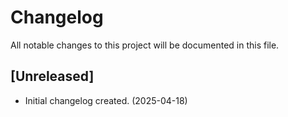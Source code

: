# Changelog

All notable changes to this project will be documented in this file.

## [Unreleased]
- Initial changelog created. (2025-04-18)

<!--
Example format for future entries:

## [1.0.1] - 2025-04-18
### Added
- Description of new feature or file.

### Changed
- Description of change.

### Fixed
- Description of bug fix.
-->

